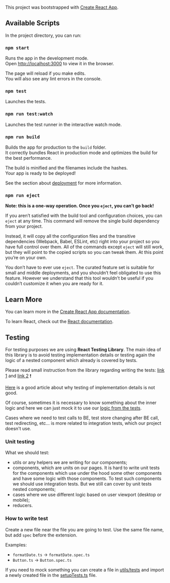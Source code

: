 This project was bootstrapped with [Create React App](https://github.com/facebook/create-react-app).

## Available Scripts

In the project directory, you can run:

### `npm start`

Runs the app in the development mode.<br>
Open [http://localhost:3000](http://localhost:3000) to view it in the browser.

The page will reload if you make edits.<br>
You will also see any lint errors in the console.

### `npm test`

Launches the tests.

### `npm run test:watch`

Launches the test runner in the interactive watch mode.

### `npm run build`

Builds the app for production to the `build` folder.<br>
It correctly bundles React in production mode and optimizes the build for the best performance.

The build is minified and the filenames include the hashes.<br>
Your app is ready to be deployed!

See the section about [deployment](https://facebook.github.io/create-react-app/docs/deployment) for more information.

### `npm run eject`

**Note: this is a one-way operation. Once you `eject`, you can’t go back!**

If you aren’t satisfied with the build tool and configuration choices, you can `eject` at any time. This command will remove the single build dependency from your project.

Instead, it will copy all the configuration files and the transitive dependencies (Webpack, Babel, ESLint, etc) right into your project so you have full control over them. All of the commands except `eject` will still work, but they will point to the copied scripts so you can tweak them. At this point you’re on your own.

You don’t have to ever use `eject`. The curated feature set is suitable for small and middle deployments, and you shouldn’t feel obligated to use this feature. However we understand that this tool wouldn’t be useful if you couldn’t customize it when you are ready for it.

## Learn More

You can learn more in the [Create React App documentation](https://facebook.github.io/create-react-app/docs/getting-started).

To learn React, check out the [React documentation](https://reactjs.org/).

## Testing

For testing purposes we are using **React Testing Library**. The main idea of this library is to avoid testing implementation details or testing again the logic of a nested component which already is covered by tests.

️Please read small instruction from the library regarding writing the tests: [link 1](https://testing-library.com/docs/#what-you-should-avoid-with-testing-library) and [link 2](https://testing-library.com/docs/guiding-principles) ❗️️️

[Here](https://kentcdodds.com/blog/testing-implementation-details) is a good article about why testing of implementation details is not good.

Of course, sometimes it is necessary to know something about the inner logic and here we can just mock it to use our [logic from the tests](./src/containers/MyAccount/components/Billing/BankAccount/BankAccount.spec.tsx#L14-L56).

Cases where we need to test calls to BE, test store changing after BE call, test redirecting, etc... is more related to integration tests, which our project doesn't use.

### Unit testing

What we should test:

- utils or any helpers we are writing for our components;
- components, which are units on our pages. It is hard to write unit tests for the components which use under the hood some other components and have some logic with those components. To test such components we should use integration tests. But we still can cover by unit tests nested components;
- cases where we use different logic based on user viewport (desktop or mobile);
- reducers.

### How to write test

Create a new file near the file you are going to test. Use the same file name, but add `spec` before the extension.

Examples:
- `formatDate.ts` -> `formatDate.spec.ts`
- `Button.ts` -> `Button.spec.ts`

If you need to mock something you can create a file in [utils/tests](./src/shared/utils/tests) and import a newly created file in the [setupTests.ts](./src/shared/utils/tests/setupTests.ts) file.
